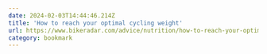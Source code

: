 ```yaml
---
date: 2024-02-03T14:44:46.214Z
title: 'How to reach your optimal cycling weight'
url: https://www.bikeradar.com/advice/nutrition/how-to-reach-your-optimal-cycling-weight/
category: bookmark
---
```

